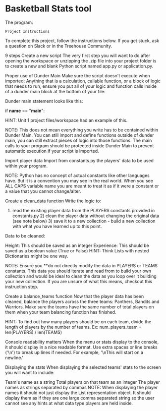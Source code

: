 # Basketball Stats tool
The program:

    Project Instructions
To complete this project, follow the instructions below. If you get stuck, ask a question on Slack or in the Treehouse Community.

 9 steps
Create a new script
The very first step you will want to do after opening the workspace or unzipping the .zip file into your project folder is to create a new and blank Python script named app.py or application.py.

Proper use of Dunder Main
Make sure the script doesn't execute when imported; Anything that is a calculation, callable function, or a block of logic that needs to run, ensure you put all of your logic and function calls inside of a dunder main block at the bottom of your file:

Dunder main statement looks like this:

if __name__ == "__main__":

HINT: Unit 1 project files/workspace had an example of this.

NOTE: This does not mean everything you write has to be contained within Dunder Main. You can still import and define functions outside of dunder main, you can still extract pieces of logic into those functions. The main calls to your program should be protected inside Dunder Main to prevent automatic execution if your script is imported.

Import player data
Import from constants.py the players' data to be used within your program.

NOTE: Python has no concept of actual constants like other languages have. But it is a convention you may see in the real world. When you see ALL CAPS variable name you are meant to treat it as if it were a constant or a value that you cannot change/alter.

Create a clean_data function
Write the logic to:

1) read the existing player data from the PLAYERS constants provided in constants.py 2) clean the player data without changing the original data (see note below) 3) save it to a new collection - build a new collection with what you have learned up to this point.

Data to be cleaned:

Height: This should be saved as an integer
Experience: This should be saved as a boolean value (True or False)
HINT: Think Lists with nested Dictionaries might be one way.

NOTE: Ensure you **do not directly modify the data in PLAYERS or TEAMS constants. This data you should iterate and read from to build your own collection and would be ideal to clean the data as you loop over it building your new collection. If you are unsure of what this means, checkout this instruction step.

Create a balance_teams function
Now that the player data has been cleaned, balance the players across the three teams: Panthers, Bandits and Warriors. Make sure the teams have the same number of total players on them when your team balancing function has finished.

HINT: To find out how many players should be on each team, divide the length of players by the number of teams. Ex: num_players_team = len(PLAYERS) / len(TEAMS)

Console readability matters
When the menu or stats display to the console, it should display in a nice readable format. Use extra spaces or line breaks ('\n') to break up lines if needed. For example, '\nThis will start on a newline.'

Displaying the stats
When displaying the selected teams' stats to the screen you will want to include:

Team's name as a string
Total players on that team as an integer
The player names as strings separated by commas
NOTE: When displaying the player names it should not just display the List representation object. It should display them as if they are one large comma separated string so the user cannot see any hints at what data type players are held inside.
